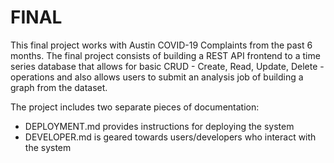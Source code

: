 # FINAL
This final project works with Austin COVID-19 Complaints from the past 6 months.
The final project consists of building a REST API frontend to a time series database that allows for basic CRUD - Create, Read, Update, Delete - operations and also allows users to submit an analysis job of building a graph from the dataset.

The project includes two separate pieces of documentation: 
- DEPLOYMENT.md provides instructions for deploying the system
- DEVELOPER.md is geared towards users/developers who interact with the system
